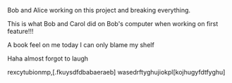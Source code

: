 
Bob and Alice working on this project and breaking everything. 

This is what Bob and Carol did on Bob's computer when working on first feature!!!

A book feel on me today I can only blame my shelf

Haha almost forgot to laugh

rexcytubionmp,[.fkuysdfdbabaeraeb]
wasedrftyghujiokpl[kojhugyfdtfyghu]
